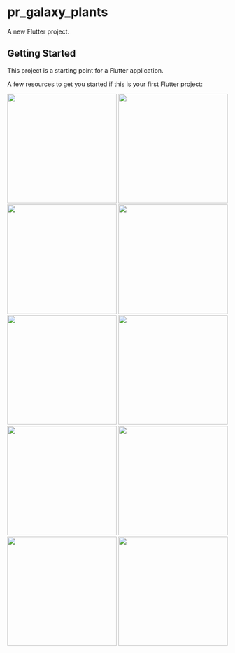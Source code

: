 # pr_galaxy_plants

A new Flutter project.

## Getting Started

This project is a starting point for a Flutter application.

A few resources to get you started if this is your first Flutter project:


<img src ="https://github.com/NeelManiya25/PR_Galaxy_Planets_Animator/assets/131368162/923ce44c-e447-4828-874b-184acaa869ce" width ="250">
<img src ="https://github.com/NeelManiya25/PR_Galaxy_Planets_Animator/assets/131368162/a825fd0d-565b-4150-8c4a-921ce8296338" width= "250">
<img src ="https://github.com/NeelManiya25/PR_Galaxy_Planets_Animator/assets/131368162/40a02c6b-fd11-48a1-ac0c-028c4dae1dd9" width = "250">
<img src ="https://github.com/NeelManiya25/PR_Galaxy_Planets_Animator/assets/131368162/1136d422-25bf-4807-a7fb-1a318f6eb2a7"width ="250">
<img src ="https://github.com/NeelManiya25/PR_Galaxy_Planets_Animator/assets/131368162/fde15f0f-d6c5-477b-a141-10be93958037"width ="250">
<img src ="https://github.com/NeelManiya25/PR_Galaxy_Planets_Animator/assets/131368162/c8832233-3d38-4df7-bdde-fe23811cf75c"width ="250">
<img src ="https://github.com/NeelManiya25/PR_Galaxy_Planets_Animator/assets/131368162/aafe1f7e-90ed-4065-b42d-63cee11f42b1"width ="250">
<img src ="https://github.com/NeelManiya25/PR_Galaxy_Planets_Animator/assets/131368162/44f7012b-d8ca-42f5-a458-85affa41e2b2"width ="250">
<img src ="https://github.com/NeelManiya25/PR_Galaxy_Planets_Animator/assets/131368162/30ed914b-4834-4dae-a83a-d39b5ab680b0"width="250">
<img src ="https://github.com/NeelManiya25/PR_Galaxy_Planets_Animator/assets/131368162/3582d28a-d246-4201-a267-73716a2ac3e1"width="250">
